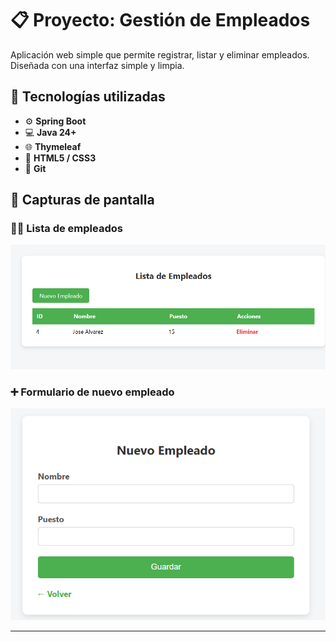 # 📋 Proyecto: Gestión de Empleados

Aplicación web simple que permite registrar, listar y eliminar empleados.  
Diseñada con una interfaz simple y limpia.

## 🚀 Tecnologías utilizadas

- ⚙️ **Spring Boot**
- 💻 **Java 24+**
- 🌐 **Thymeleaf**
- 🎨 **HTML5 / CSS3**
- 🧪 **Git**

## 📸 Capturas de pantalla

### 🧑‍💼 Lista de empleados
![Lista de empleados](image2.png)

### ➕ Formulario de nuevo empleado
![Nuevo empleado](image.png)

---
